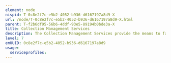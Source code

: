 ```yaml
---
element: node
nispid: T-0c8e2f7c-e5b2-4052-b936-d6167197a8d9-X
url: /node/T-0c8e2f7c-e5b2-4052-b936-d6167197a8d9-X.html
parent: T-f2b6df95-56b6-4ddf-93e5-89194b0bde3a-X
title: Collection Management Services
description: The Collection Management Services provide the means to facilitate close collaboration with both Intelligence, Surveillance and Reconnaissance (ISR) and command staff to optimize the use of ISR collection assets.
level: 7
emUUID: 0c8e2f7c-e5b2-4052-b936-d6167197a8d9
usage:
  serviceprofiles:
---
```

